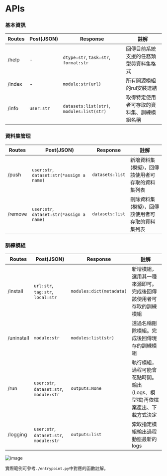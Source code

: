 # APIs
### 基本資訊
|  Routes   | Post(JSON)  | Response  | 註解  |
|  ----   | ----  | ----  | ----  |
| /help   | - | `dtype:str`, `task:str`, `format:str`  | 回傳目前系統支援的任務類型與資料集格式 |
| /index  | - | `module:str(url)`| 所有開源模組的rul安裝連結 |
| /info  | `user:str` |  `datasets:list(str)`, `modules:list(str)` | 取得特定使用者可存取的資料集、訓練模組名稱 |

### 資料集管理
|  Routes   | Post(JSON)  | Response  | 註解  |
|  ----   | ----  | ----  | ----  |
| /push  | `user:str`, `dataset:str(*assign a name)` | `datasets:list` | 新增資料集(模擬)，回傳該使用者可存取的資料集列表 |
| /remove  | `user:str`, `dataset:str(*assign a name)` | `datasets:list` | 刪除資料集(模擬)，回傳該使用者可存取的資料集列表 |

### 訓練模組
|  Routes   | Post(JSON)  | Response  | 註解  |
|  ----   | ----  | ----  | ----  |
| /install  | `url:str`, `tag:str`, `local:str` | `modules:dict(metadata)`  | 新增模組，選用其一種來源即可。完成後回傳該使用者可存取的訓練模組 |
| /uninstall  | `module:str` | `modules:list(str)`  | 透過名稱刪除模組。完成後回傳現存的訓練模組 |
| /run  | `user:str`, `dataset:str`, `module:str` | `outputs:None`  | 執行模組，過程可能會花點時間。輸出(Logs、模型檔)再依檔案產出、下載方式決定 |
| /logging  | `user:str`, `dataset:str`, `module:str` | `outputs:list`  | 索取指定模組輸出過程動態最新的logs |
![image](https://github.com/R300-AI/AiQuickDeployX-Driver/assets/140595764/3c0a6f68-0557-4ec6-9e42-1bc966ca361b)

實際範例可參考`./entrypoint.py`中對應的函數註解。
